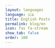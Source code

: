 ```yaml
---
layout: languages
language: 🇬🇧
title: English Posts
permalink: blog/en
icon: fas fa-stream
show_tab: false
order: 100
---
```

